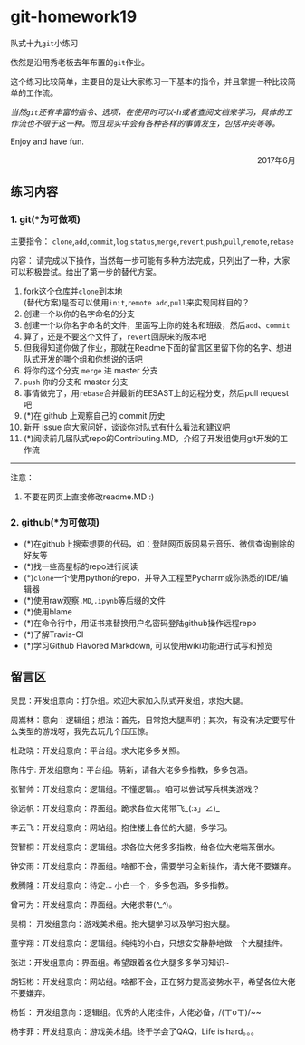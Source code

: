 ﻿# git-homework19
队式十九`git`小练习

依然是沿用秀老板去年布置的`git`作业。

这个练习比较简单，主要目的是让大家练习一下基本的指令，并且掌握一种比较简单的工作流。

*当然`git`还有丰富的指令、选项，在使用时可以-h或者查阅文档来学习，具体的工作流也不限于这一种。而且现实中会有各种各样的事情发生，包括冲突等等。*

Enjoy and have fun.
<div align = "right">2017年6月</div>

## 练习内容

### 1. git(*为可做项)

主要指令：
`clone`,`add`,`commit`,`log`,`status`,`merge`,`revert`,`push`,`pull`,`remote`,`rebase`

内容：
请完成以下操作，当然每一步可能有多种方法完成，只列出了一种，大家可以积极尝试。给出了第一步的替代方案。
1. fork这个仓库并`clone`到本地  
(替代方案)是否可以使用`init`,`remote add`,`pull`来实现同样目的？
2. 创建一个以你的名字命名的分支
3. 创建一个以你名字命名的文件，里面写上你的姓名和班级，然后`add`、`commit`
4. 算了，还是不要这个文件了，`revert`回原来的版本吧
5. 但我得知道你做了作业，那就在Readme下面的留言区里留下你的名字、想进队式开发的哪个组和你想说的话吧
6. 将你的这个分支 `merge` 进 master 分支
7. `push` 你的分支和 master 分支
8. 事情做完了，用`rebase`合并最新的EESAST上的远程分支，然后pull request吧
9. (*)在 github 上观察自己的 commit 历史
10. 新开 issue 向大家问好，谈谈你对队式有什么看法和建议吧
11. (*)阅读前几届队式repo的Contributing.MD，介绍了开发组使用git开发的工作流

---
注意：
1. 不要在网页上直接修改readme.MD :)

### 2. github(*为可做项)

- (*)在github上搜索想要的代码，如：登陆网页版网易云音乐、微信查询删除的好友等
- (*)找一些高星标的repo进行阅读
- (*)`clone`一个使用python的repo，并导入工程至Pycharm或你熟悉的IDE/编辑器
- (*)使用raw观察`.MD`,`.ipynb`等后缀的文件
- (*)使用blame
- (*)在命令行中，用证书来替换用户名密码登陆github操作远程repo
- (*)了解Travis-CI
- (*)学习Github Flavored Markdown, 可以使用wiki功能进行试写和预览


## 留言区
吴昆：开发组意向：打杂组。欢迎大家加入队式开发组，求抱大腿。

周嵩林：意向：逻辑组；想法：首先，日常抱大腿声明；其次，有没有决定要写什么类型的游戏呀，我先去玩几个压压惊。

杜政晓：开发组意向：平台组。求大佬多多关照。

陈伟宁: 开发组意向：平台组。萌新，请各大佬多多指教，多多包涵。

张智帅：开发组意向：逻辑组。不懂逻辑。。咱可以尝试写兵棋类游戏？

徐远帆：开发组意向：界面组。跪求各位大佬带飞_(:з」∠)_

李云飞：开发组意向：网站组。抱住楼上各位的大腿，多学习。

贺智桐：开发组意向：逻辑组。求各位大佬多多指教，给各位大佬端茶倒水。

钟安雨：开发组意向：界面组。啥都不会，需要学习全新操作，请大佬不要嫌弃。

敖腾隆：开发组意向：待定... 小白一个，多多包涵，多多指教。

曾可为：开发组意向：界面组。大佬求带(*^_^*)。

吴桐：  开发组意向：游戏美术组。抱大腿学习以及学习抱大腿。

董宇翔：开发组意向：逻辑组。纯纯的小白，只想安安静静地做一个大腿挂件。

张进：开发组意向：界面组。希望跟着各位大腿多多学习知识~

胡钰彬：开发组意向：网站组。啥都不会，正在努力提高姿势水平，希望各位大佬不要嫌弃。

杨哲：  开发组意向：逻辑组。优秀的大佬挂件，大佬必备，/(ㄒoㄒ)/~~

杨宇菲：开发组意向：游戏美术组。终于学会了QAQ，Life is hard。。。